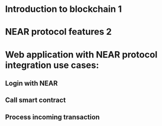 
# Introduction to blockchain 1
# NEAR protocol features 2
# Web application with NEAR protocol integration use cases:
## Login with NEAR
## Call smart contract
## Process incoming transaction
 

